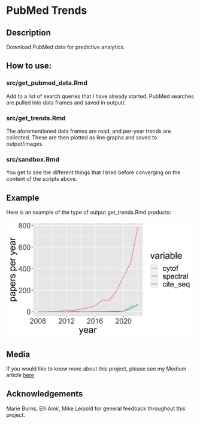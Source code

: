# PubMed Trends

## Description
Download PubMed data for predictive analytics.

## How to use:

### src/get_pubmed_data.Rmd
Add to a list of search queries that I have already started. PubMed searches are pulled into data frames and saved in output/.

### src/get_trends.Rmd
The aforementioned data frames are read, and per-year trends are collected. These are then plotted as line graphs and saved to output/images.

### src/sandbox.Rmd
You get to see the different things that I tried before converging on the content of the scripts above.

## Example
Here is an example of the type of output get_trends.Rmd products:

![](output/images/protein_tool_trends.png)

## Media
If you would like to know more about this project, please see my Medium article [here](https://medium.com/@tjburns_72591/how-to-utilize-scientific-literature-trends-to-gain-intuition-about-a-topic-b5c554e3d280)

## Acknowledgements
Marie Burns, Elli Amir, Mike Leipold for general feedback throughout this project.